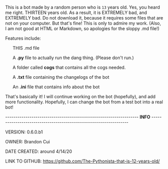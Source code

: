 This is a bot made by a random person who is `13` years old. Yes, you heard me right. THIRTEEN years old.
As a result, it is EXTREMELY bad, and EXTREMELY bad. Do not download it, because it requires
some files that are not on your computer. But that's fine! This is only to admire my work.
(Also, I am not good at HTML or Markdown, so apologies for the sloppy .md file!)

<p>
    Features include:
        <ul>
        THIS .md file
    </ul>
    <ul>
        A <strong>.py</strong> file to actually run the dang thing. (Please don't run.)
    </ul>
    <ul>
    A folder called <strong>cogs</strong> that contains all the cogs needed.
    </ul>
    <ul>
        A <strong>.txt</strong> file containing the changelogs of the bot
    </ul>
    <ul>
        An <strong>.ini</strong> file that contains info about the bot
    </ul>
That's basically it! I will continue working on the bot (hopefully), and add more functionality.
Hopefully, I can change the bot from a test bot into a real bot!
<p>
------------------------------------------------------------------
<strong>INFO</strong>
------------------------------------------------------------------</p>
VERSION: 0.6.0.b1
<p>

OWNER: Brandon Cui
</p>
<p>
DATE CREATED: around 4/14/20
</p>
<p>
LINK TO GITHUB: <a href="https://github.com/The-Pythonista-that-is-12-years-old/">https://github.com/The-Pythonista-that-is-12-years-old/</a>
</p>
